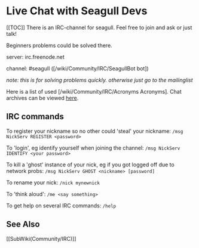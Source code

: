 <!-- Name: Community/IRC -->
<!-- Version: 8 -->
<!-- Last-Modified: 2006/05/04 08:01:39 -->
<!-- Author: amirmohammad -->
# Live Chat with Seagull Devs
[[TOC]]
There is an IRC-channel for seagull. Feel free to join and ask or just talk!

Beginners problems could be solved there.

server: irc.freenode.net

channel: #seagull ([/wiki/Community/IRC/SeagullBot bot])

_note: this is for solving problems quickly. otherwise just go to the mailinglist_

Here is a list of used [/wiki/Community/IRC/Acronyms Acronyms].  Chat archives can be viewed [here](http://svn.seagullproject.org/~logbot/).

## IRC commands
To register your nickname so no other could 'steal' your nickname:
`/msg NickServ REGISTER <password>`

To 'login', eg identify yourself when joining the channel:
`/msg NickServ IDENTIFY <your password>`

To kill a 'ghost' instance of your nick, eg if you got logged off due to network probs:
`/msg NickServ GHOST <nickname> [password]`

To rename your nick:
`/nick mynewnick`

To 'think aloud':
`/me <say something>`

To get help on several IRC commands:
`/help`

## See Also
[[SubWiki(Community/IRC)]]